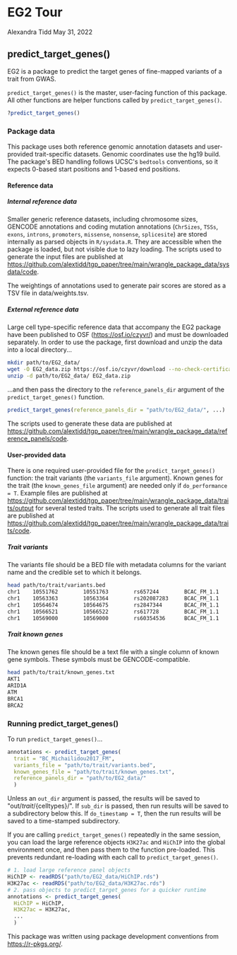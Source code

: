 EG2 Tour
================
Alexandra Tidd
May 31, 2022

## predict\_target\_genes()

EG2 is a package to predict the target genes of fine-mapped variants of a trait from GWAS.

`predict_target_genes()` is the master, user-facing function of this package. All other functions are helper functions called by `predict_target_genes()`.

``` r
?predict_target_genes()
```

### Package data

This package uses both reference genomic annotation datasets and user-provided trait-specific datasets. Genomic coordinates use the hg19 build. The package's BED handling follows UCSC's `bedtools` conventions, so it expects 0-based start positions and 1-based end positions.

#### Reference data

##### Internal reference data

Smaller generic reference datasets, including chromosome sizes, GENCODE annotations and coding mutation annotations (`ChrSizes`, `TSSs`, `exons`, `introns`, `promoters`, `missense`, `nonsense`, `splicesite`) are stored internally as parsed objects in `R/sysdata.R`. They are accessible when the package is loaded, but not visible due to lazy loading. The scripts used to generate the input files are published at <https://github.com/alextidd/tgp_paper/tree/main/wrangle_package_data/sysdata/code>.

The weightings of annotations used to generate pair scores are stored as a TSV file in data/weights.tsv.

##### External reference data

Large cell type-specific reference data that accompany the EG2 package have been published to OSF (<https://osf.io/czyvr/>) and must be downloaded separately. In order to use the package, first download and unzip the data into a local directory...

``` bash
mkdir path/to/EG2_data/
wget -O EG2_data.zip https://osf.io/czyvr/download --no-check-certificate
unzip -d path/to/EG2_data/ EG2_data.zip
```

...and then pass the directory to the `reference_panels_dir` argument of the `predict_target_genes()` function.

``` r
predict_target_genes(reference_panels_dir = "path/to/EG2_data/", ...)
```

The scripts used to generate these data are published at <https://github.com/alextidd/tgp_paper/tree/main/wrangle_package_data/reference_panels/code>.

#### User-provided data

There is one required user-provided file for the `predict_target_genes()` function: the trait variants (the `variants_file` argument). Known genes for the trait (the `known_genes_file` argument) are needed only if `do_performance = T`. Example files are published at <https://github.com/alextidd/tgp_paper/tree/main/wrangle_package_data/traits/output> for several tested traits. The scripts used to generate all trait files are published at <https://github.com/alextidd/tgp_paper/tree/main/wrangle_package_data/traits/code>.

##### Trait variants

The variants file should be a BED file with metadata columns for the variant name and the credible set to which it belongs.

``` bash
head path/to/trait/variants.bed
chr1    10551762        10551763        rs657244        BCAC_FM_1.1
chr1    10563363        10563364        rs202087283     BCAC_FM_1.1
chr1    10564674        10564675        rs2847344       BCAC_FM_1.1
chr1    10566521        10566522        rs617728        BCAC_FM_1.1
chr1    10569000        10569000        rs60354536      BCAC_FM_1.1
```

##### Trait known genes

The known genes file should be a text file with a single column of known gene symbols. These symbols must be GENCODE-compatible.

``` bash
head path/to/trait/known_genes.txt
AKT1
ARID1A
ATM
BRCA1
BRCA2
```

### Running predict\_target\_genes()

To run `predict_target_genes()`...

``` r
annotations <- predict_target_genes(
  trait = "BC_Michailidou2017_FM",
  variants_file = "path/to/trait/variants.bed",
  known_genes_file = "path/to/trait/known_genes.txt",
  reference_panels_dir = "path/to/EG2_data/"
  )
```

Unless an `out_dir` argument is passed, the results will be saved to "out/${trait}/${celltypes}/". If `sub_dir` is passed, then run results will be saved to a subdirectory below this. If `do_timestamp = T`, then the run results will be saved to a time-stamped subdirectory.

If you are calling `predict_target_genes()` repeatedly in the same session, you can load the large reference objects `H3K27ac` and `HiChIP` into the global environment once, and then pass them to the function pre-loaded. This prevents redundant re-loading with each call to `predict_target_genes()`.

``` r
# 1. load large reference panel objects
HiChIP <- readRDS("path/to/EG2_data/HiChIP.rds")
H3K27ac <- readRDS("path/to/EG2_data/H3K27ac.rds")
# 2. pass objects to predict_target_genes for a quicker runtime
annotations <- predict_target_genes(
  HiChIP = HiChIP,
  H3K27ac = H3K27ac,
  ...
  )
```

This package was written using package development conventions from <https://r-pkgs.org/>.
